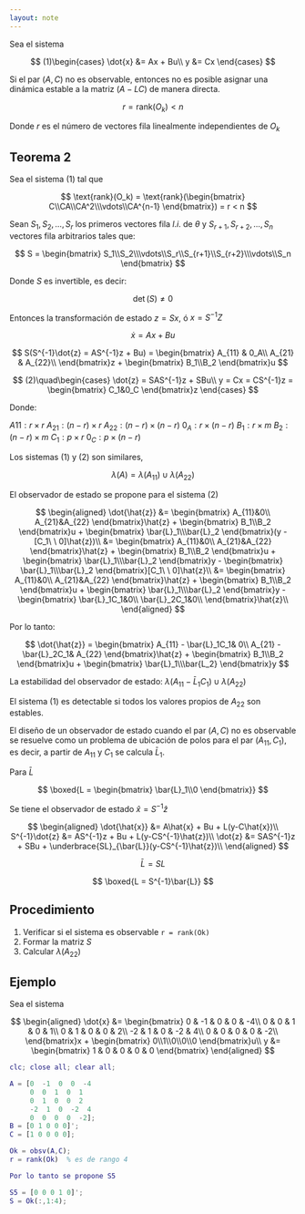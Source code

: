 ```yaml
---
layout: note
---
```


Sea el sistema

$$
(1)\begin{cases}
\dot{x} &= Ax + Bu\\
y &= Cx
\end{cases}
$$

Si el par $(A,C)$ no es observable, entonces no es posible asignar una dinámica estable a la matriz $(A-LC)$ de manera directa.

$$
    r = \text{rank}(O_k) < n
$$

Donde $r$ es el número de vectores fila linealmente independientes de $O_k$

## Teorema 2
Sea el sistema $(1)$ tal que 

$$
    \text{rank}(O_k) = \text{rank}(\begin{bmatrix}
        C\\CA\\CA^2\\\vdots\\CA^{n-1}
    \end{bmatrix}) = r < n
$$

Sean $S_1, S_2, \ldots, S_r$ los primeros vectores fila $l.i.$ de $\theta$ y $S_{r+1},S_{r+2},\ldots, S_n$ vectores fila arbitrarios tales que:

$$
    S = \begin{bmatrix}
        S_1\\S_2\\\vdots\\S_r\\S_{r+1}\\S_{r+2}\\\vdots\\S_n
    \end{bmatrix}
$$

Donde $S$ es invertible, es decir:

$$
    \det(S)\neq 0
$$

Entonces la transformación de estado $z = Sx$, ó $x = S^{-1}Z$

$$
    \dot{x} = Ax + Bu
$$

$$
    S(S^{-1}\dot{z} = AS^{-1}z + Bu) = \begin{bmatrix}
       A_{11} & 0_A\\
       A_{21} & A_{22}\\
    \end{bmatrix}z + \begin{bmatrix}
        B_1\\B_2
    \end{bmatrix}u
$$

$$
(2)\quad\begin{cases}
    \dot{z} = SAS^{-1}z + SBu\\
    y = Cx = CS^{-1}z = \begin{bmatrix}
        C_1&0_C
    \end{bmatrix}z
\end{cases}
$$

Donde:

$A11 : r\times r$
$A_{21}: (n-r)\times r$
$A_{22}:(n-r)\times(n-r)$
$0_A:r\times(n-r)$
$B_1: r\times m$
$B_2: (n-r)\times m$
$C_1: p\times r$
$0_C: p\times (n-r)$

Los sistemas $(1)$ y $(2)$ son similares,

$$
    \lambda(A) = \lambda(A_{11}) \cup \lambda(A_{22})
$$

El observador de estado se propone para el sistema $(2)$

$$
\begin{aligned}
    \dot{\hat{z}} &= \begin{bmatrix}
        A_{11}&0\\
        A_{21}&A_{22}
    \end{bmatrix}\hat{z} + \begin{bmatrix}
        B_1\\B_2
    \end{bmatrix}u + \begin{bmatrix}
        \bar{L}_1\\\bar{L}_2
    \end{bmatrix}(y - [C_1\ \ 0]\hat{z})\\
    &= \begin{bmatrix}
        A_{11}&0\\
        A_{21}&A_{22}
    \end{bmatrix}\hat{z} + \begin{bmatrix}
        B_1\\B_2
    \end{bmatrix}u + \begin{bmatrix}
        \bar{L}_1\\\bar{L}_2
    \end{bmatrix}y - \begin{bmatrix}
        \bar{L}_1\\\bar{L}_2
    \end{bmatrix}[C_1\ \ 0]\hat{z}\\
    &= \begin{bmatrix}
        A_{11}&0\\
        A_{21}&A_{22}
    \end{bmatrix}\hat{z} + \begin{bmatrix}
        B_1\\B_2
    \end{bmatrix}u + \begin{bmatrix}
        \bar{L}_1\\\bar{L}_2
    \end{bmatrix}y - \begin{bmatrix}
        \bar{L}_1C_1&0\\
        \bar{L}_2C_1&0\\
    \end{bmatrix}\hat{z}\\
\end{aligned}
$$

Por lo tanto:

$$
    \dot{\hat{z}} = \begin{bmatrix}
        A_{11} - \bar{L}_1C_1& 0\\
        A_{21} - \bar{L}_2C_1& A_{22}
    \end{bmatrix}\hat{z} + \begin{bmatrix}
        B_1\\B_2
    \end{bmatrix}u + \begin{bmatrix}
        \bar{L}_1\\\bar{L_2}
    \end{bmatrix}y
$$

La estabilidad del observador de estado: $\lambda(A_{11} - \bar{L}_1C_1) \cup \lambda(A_{22})$

El sistema $(1)$ es detectable si todos los valores propios de $A_{22}$ son estables.

El diseño de un observador de estado cuando el par $(A,C)$ no es observable se resuelve como un problema de ubicación de polos para el par $(A_{11}, C_1)$, es decir, a partir de $A_{11}$ y $C_1$ se calcula $\bar{L}_1$.

Para $\bar{L}$

$$
    \boxed{L = \begin{bmatrix}
        \bar{L}_1\\0
    \end{bmatrix}}
$$

Se tiene el observador de estado $\hat{x} = S^{-1}\hat{z}$

$$
\begin{aligned}
    \dot{\hat{x}} &= A\hat{x} + Bu + L(y-C\hat{x})\\
    S^{-1}\dot{z} &= AS^{-1}z + Bu + L(y-CS^{-1}\hat{z})\\
    \dot{z} &= SAS^{-1}z + SBu + \underbrace{SL}_{\bar{L}}(y-CS^{-1}\hat{z})\\
\end{aligned}
$$

$$
\bar{L} = SL
$$

$$
    \boxed{L = S^{-1}\bar{L}}
$$

## Procedimiento
1. Verificar si el sistema es observable `r = rank(Ok)`
2. Formar la matriz $S$
3. Calcular $\lambda(A_{22})$

## Ejemplo

Sea el sistema 

$$
\begin{aligned}
    \dot{x} &= \begin{bmatrix}
        0 & -1 & 0 & 0 & -4\\
        0 & 0 & 1 & 0 & 1\\
        0 & 1 & 0 & 0 & 2\\
        -2 & 1 & 0 & -2 & 4\\
        0 & 0 & 0 & 0 & -2\\
    \end{bmatrix}x + \begin{bmatrix}
        0\\1\\0\\0\\0
    \end{bmatrix}u\\
    y &= \begin{bmatrix}
        1 & 0 & 0 & 0 & 0
    \end{bmatrix}
\end{aligned}
$$

```matlab
clc; close all; clear all;

A = [0  -1  0  0  -4
     0  0  1  0  1
     0  1  0  0  2
     -2  1  0  -2  4
     0  0  0  0  -2];
B = [0 1 0 0 0]';
C = [1 0 0 0 0];

Ok = obsv(A,C);
r = rank(Ok)  % es de rango 4

Por lo tanto se propone S5

S5 = [0 0 0 1 0]';
S = Ok(:,1:4);
```
